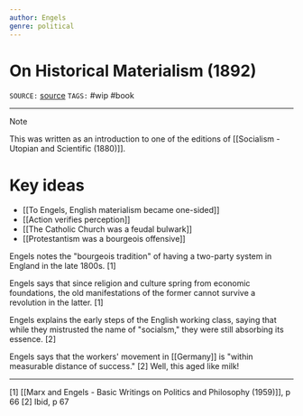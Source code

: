 ```yaml
---
author: Engels
genre: political
---
```

# On Historical Materialism (1892)
`SOURCE:` [source]()
`TAGS:` #wip #book 

---
> [!note]
> This was written as an introduction to one of the editions of [[Socialism - Utopian and Scientific (1880)]]. 

# Key ideas
- [[To Engels, English materialism became one-sided]]
- [[Action verifies perception]]
- [[The Catholic Church was a feudal bulwark]]
- [[Protestantism was a bourgeois offensive]]

Engels notes the "bourgeois tradition" of having a two-party system in England in the late 1800s. [1]

Engels says that since religion and culture spring from economic foundations, the old manifestations of the former cannot survive a revolution in the latter. [1]

Engels explains the early steps of the English working class, saying that while they mistrusted the name of "socialsm," they were still absorbing its essence. [2]

Engels says that the workers' movement in [[Germany]] is "within measurable distance of success." [2] Well, this aged like milk! 

---
[1]  [[Marx and Engels - Basic Writings on Politics and Philosophy (1959)]], p 66
[2]  Ibid, p 67